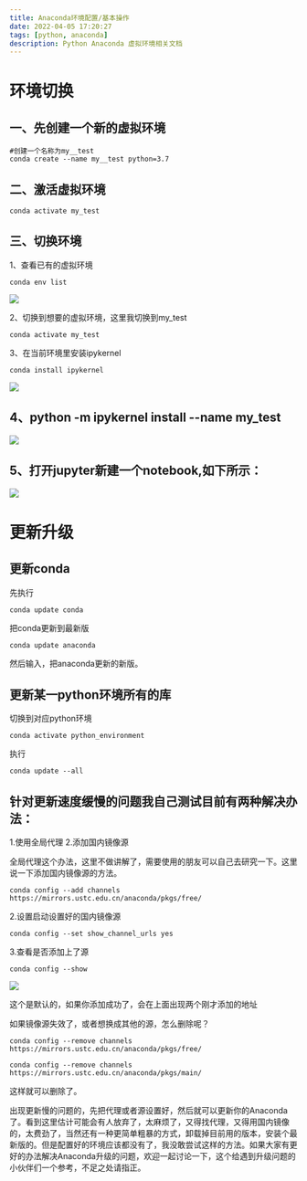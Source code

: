 ```yaml
---
title: Anaconda环境配置/基本操作
date: 2022-04-05 17:20:27
tags: [python, anaconda]
description: Python Anaconda 虚拟环境相关文档
---
```


# 环境切换

## 一、先创建一个新的虚拟环境

```shell
#创建一个名称为my__test
conda create --name my__test python=3.7
```

## 二、激活虚拟环境

```shell
conda activate my_test
```

## 三、切换环境

1、查看已有的虚拟环境

```shell
conda env list
```

![](https://pic2.zhimg.com/80/v2-2855cfd302e331d8c9a1ee1dfd84d925_1440w.jpg)

2、切换到想要的虚拟环境，这里我切换到my_test

```shell
conda activate my_test
```

3、在当前环境里安装ipykernel

```shell
conda install ipykernel
```

![](https://pic4.zhimg.com/80/v2-3fe468e3a7647d138d6054a0c1c641bb_1440w.jpg)

## 4、python -m ipykernel install --name my_test

![](https://pic1.zhimg.com/80/v2-abb56915ea64e5583f1dea223876144c_1440w.jpg)

## 5、打开jupyter新建一个notebook,如下所示：

![](https://pic3.zhimg.com/80/v2-b6ccaa26c129ca4d0e284b645f74bbde_1440w.jpg)


# 更新升级

## 更新conda

先执行

```shell
conda update conda
```

把conda更新到最新版

```shell
conda update anaconda
```

然后输入，把anaconda更新的新版。

## 更新某一python环境所有的库

切换到对应python环境

```shell
conda activate python_environment
```

执行

```shell
conda update --all
```

## 针对更新速度缓慢的问题我自己测试目前有两种解决办法：

1.使用全局代理
2.添加国内镜像源

全局代理这个办法，这里不做讲解了，需要使用的朋友可以自己去研究一下。这里说一下添加国内镜像源的方法。

```shell
conda config --add channels https://mirrors.ustc.edu.cn/anaconda/pkgs/free/
```

2.设置启动设置好的国内镜像源

```shell
conda config --set show_channel_urls yes
```

3.查看是否添加上了源

```text
conda config --show
```

![](https://pic1.zhimg.com/80/v2-f7e47bb903a26d77bdb47c7c4932cc24_1440w.jpg)

这个是默认的，如果你添加成功了，会在上面出现两个刚才添加的地址

如果镜像源失效了，或者想换成其他的源，怎么删除呢？

```shell
conda config --remove channels https://mirrors.ustc.edu.cn/anaconda/pkgs/free/
```

```shell
conda config --remove channels https://mirrors.ustc.edu.cn/anaconda/pkgs/main/
```

这样就可以删除了。

出现更新慢的问题的，先把代理或者源设置好，然后就可以更新你的Anaconda了。看到这里估计可能会有人放弃了，太麻烦了，又得找代理，又得用国内镜像的，太费劲了，当然还有一种更简单粗暴的方式，卸载掉目前用的版本，安装个最新版的。但是配置好的环境应该都没有了，我没敢尝试这样的方法。如果大家有更好的办法解决Anaconda升级的问题，欢迎一起讨论一下，这个给遇到升级问题的小伙伴们一个参考，不足之处请指正。
